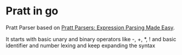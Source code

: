 # Pratt in go

Pratt Parser based on [Pratt Parsers: Expression Parsing Made Easy](https://journal.stuffwithstuff.com/2011/03/19/pratt-parsers-expression-parsing-made-easy/).

It starts with basic unary and binary operators like -, +, *, ! and basic identifier and number lexing and keep expanding the syntax


